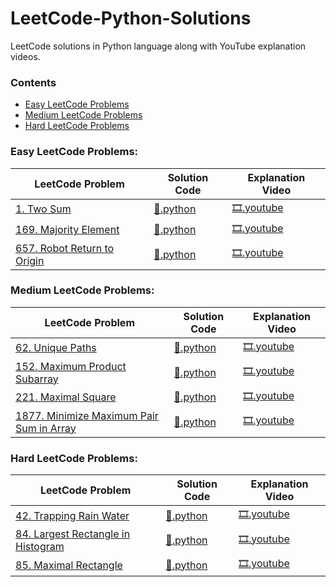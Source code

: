 # LeetCode-Python-Solutions
LeetCode solutions in Python language along with YouTube explanation videos.

### Contents
 - [Easy LeetCode Problems](#easy-leetcode-problems)
 - [Medium LeetCode Problems](#medium-leetcode-problems)
 - [Hard LeetCode Problems](#hard-leetcode-problems)

### Easy LeetCode Problems:

| LeetCode Problem                                                                                                          | Solution Code                                                                                                                                                                  | Explanation Video                                                                   |
| ------------------------------------------------------------------------------------------------------------------------- | ------------------------------------------------------------------------------------------------------------------------------------------------------------------------------ | ----------------------------------------------------------------------------------- |
| [1. Two Sum](https://leetcode.com/problems/two-sum/ "View Problem Statement On LeetCode")                                 | [:page_facing_up:.python](https://github.com/shaheershukur/LeetCode-Python-Solutions/blob/main/Python%20Solutions/1.%20Two%20Sum.py "View Solution Code")                      | [:film_strip:.youtube](https://youtu.be/LVSE4e4IYmE "Watch Explanation on YouTube") |
| [169. Majority Element](https://leetcode.com/problems/majority-element/ "View Problem Statement On LeetCode")             | [:page_facing_up:.python](https://github.com/shaheershukur/LeetCode-Python-Solutions/blob/main/Python%20Solutions/169.%20Majority%20Element.py "View Solution Code")           | [:film_strip:.youtube](https://youtu.be/2wX-X76THKI "Watch Explanation on YouTube") |
| [657. Robot Return to Origin](https://leetcode.com/problems/robot-return-to-origin/ "View Problem Statement On LeetCode") | [:page_facing_up:.python](https://github.com/shaheershukur/LeetCode-Python-Solutions/blob/main/Python%20Solutions/657.%20Robot%20Return%20to%20Origin.py "View Solution Code") | [:film_strip:.youtube](https://youtu.be/a2dE7K14-MA "Watch Explanation on YouTube") |

### Medium LeetCode Problems:

| LeetCode Problem                                                                                                                                   | Solution Code                                                                                                                                                                                   | Explanation Video                                                                   |
| -------------------------------------------------------------------------------------------------------------------------------------------------- | ----------------------------------------------------------------------------------------------------------------------------------------------------------------------------------------------- | ----------------------------------------------------------------------------------- |
| [62. Unique Paths](https://leetcode.com/problems/unique-paths/ "View Problem Statement On LeetCode")                                               | [:page_facing_up:.python](https://github.com/shaheershukur/LeetCode-Python-Solutions/blob/main/Python%20Solutions/62.%20Unique%20Paths.py "View Solution Code")                                 | [:film_strip:.youtube](https://youtu.be/2Ws2ME9yoEc "Watch Explanation on YouTube") |
| [152. Maximum Product Subarray](https://leetcode.com/problems/maximum-product-subarray/ "View Problem Statement On LeetCode")                      | [:page_facing_up:.python](https://github.com/shaheershukur/LeetCode-Python-Solutions/blob/main/Python%20Solutions/152.%20Maximum%20Product%20Subarray.py "View Solution Code")                  | [:film_strip:.youtube](https://youtu.be/hbzPkxYfGbk "Watch Explanation on YouTube") |
| [221. Maximal Square](https://leetcode.com/problems/maximal-square/ "View Problem Statement On LeetCode")                                          | [:page_facing_up:.python](https://github.com/shaheershukur/LeetCode-Python-Solutions/blob/main/Python%20Solutions/221.%20Maximal%20Square.py "View Solution Code")                              | [:film_strip:.youtube](https://youtu.be/cqPKYGrnXyw "Watch Explanation on YouTube") |
| [1877. Minimize Maximum Pair Sum in Array](https://leetcode.com/problems/minimize-maximum-pair-sum-in-array/ "View Problem Statement On LeetCode") | [:page_facing_up:.python](https://github.com/shaheershukur/LeetCode-Python-Solutions/blob/main/Python%20Solutions/1877.%20Minimize%20Maximum%20Pair%20Sum%20in%20Array.py "View Solution Code") | [:film_strip:.youtube](https://youtu.be/gfknIRBvMLE "Watch Explanation on YouTube") |

### Hard LeetCode Problems:

| LeetCode Problem                                                                                                                         | Solution Code                                                                                                                                                                         | Explanation Video                                                                   |
| ---------------------------------------------------------------------------------------------------------------------------------------- | ------------------------------------------------------------------------------------------------------------------------------------------------------------------------------------- | ----------------------------------------------------------------------------------- |
| [42. Trapping Rain Water](https://leetcode.com/problems/trapping-rain-water/ "View Problem Statement On LeetCode")                       | [:page_facing_up:.python](https://github.com/shaheershukur/LeetCode-Python-Solutions/blob/main/Python%20Solutions/42.%20Trapping%20Rain%20Water.py "View Solution Code")              | [:film_strip:.youtube](https://youtu.be/nwdM2htNgNw "Watch Explanation on YouTube") |
| [84. Largest Rectangle in Histogram](https://leetcode.com/problems/largest-rectangle-in-histogram/ "View Problem Statement On LeetCode") | [:page_facing_up:.python](https://github.com/shaheershukur/LeetCode-Python-Solutions/blob/main/Python%20Solutions/84.%20Largest%20Rectangle%20in%20Histogram.py "View Solution Code") | [:film_strip:.youtube](https://youtu.be/tkiM_maIkv4 "Watch Explanation on YouTube") |
| [85. Maximal Rectangle](https://leetcode.com/problems/maximal-rectangle/ "View Problem Statement On LeetCode")                           | [:page_facing_up:.python](https://github.com/shaheershukur/LeetCode-Python-Solutions/blob/main/Python%20Solutions/85.%20Maximal%20Rectangle.py "View Solution Code")                  | [:film_strip:.youtube](https://youtu.be/9axHSSBfjcE "Watch Explanation on YouTube") |

